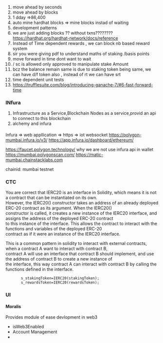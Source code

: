 1) move ahead by seconds
2)  move ahead by blocks
3)  1 dday =>86,400
4)  auto mine hardhat blocks => mine blocks instad of waiting 
5)  development patterns
6)  we are just adding blocks ?? without txns???????? https://hardhat.org/hardhat-network/docs/reference
7)  Instead of Time dependent rewards , we can block nb based reward system
8)  sir you were giving pdf to understand maths of staking /basis points
9)  move forward in time dont want to wait
10) / sc is allowed only approved to manipulate stake Amount
11) bcz the balance remain same is due to staking token being same, we can have d/f token also , instead of rt we can have srt
12) time dependent unit tests
13) https://trufflesuite.com/blog/introducing-ganache-7/#6-fast-forward-time


### INfura
1) Infrastructure as a Service,Blockchain Nodes as a service,provid an api to connect to this blockchain 
2) alchemy and infura

#### 
Infura 
=> web appllication => https
=> iot websocket 
https://polygon-mumbai.infura.io/v3/
https://app.infura.io/dashboard/ethereum/

https://faucet.polygon.technology/
why we are not use infura api in wallet
https://mumbai.polygonscan.com/
https://matic-mumbai.chainstacklabs.com

chainid: mumbai testnet


### CTC
You are correct that IERC20 is an interface in Solidity, which means it is not a contract that can be instantiated on its own.<br>
 However, the IERC20() constructor takes an address of an already deployed ERC-20 contract as its argument. When the IERC20() <br>
 constructor is called, it creates a new instance of the IERC20 interface, and assigns the address of the deployed ERC-20 contract<br>
  to this instance of the interface. This allows the contract to interact with the functions and variables of the deployed ERC-20 <br>
  contract as if it were an instance of the IERC20 interface.<br>

This is a common pattern in solidity to interact with external contracts, when a contract A want to interact with contract B, <br>
contract A will use an interface that contract B should implement, and use the address of contract B to create a new instance of<br>
 the interface, this way contract A can interact with contract B by calling the functions defined in the interface.<br>
 ```solidity 
        s_stakingToken=IERC20(stakingToken);
        s_rewardsToken=IERC20(rewardsToken);
```

 ### UI

 #### Moralis

Provides module of ease devlopment in web3
- isWeb3Enabled
- Account Management
- 